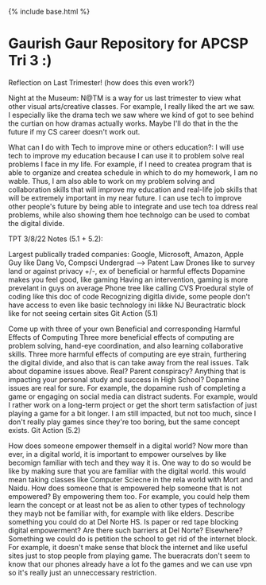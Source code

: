 {% include base.html %}

Gaurish Gaur Repository for APCSP Tri 3 :)
=======

Reflection on Last Trimester! (how does this even work?)

Night at the Museum: N@TM is a way for us last trimester to view what other visual arts/creative classes. For example, I really liked the art we saw. I especially like the drama tech we saw where we kind of got to see behind the curtian on how dramas actually works. Maybe I'll do that in the the future if my CS career doesn't work out.

What can I do with Tech to improve mine or others education?: I will use tech to improve my education because I can use it to problem solve real problems I face in my life. For example, if I need to createa program that is able to organize and createa schedule in which to do my homework, I am no wable. Thus, I am also able to work on my problem solving and collaboration skills that will improve my education and real-life job skills that will be extremely important in my near future. I can use tech to improve other people's future by being able to integrate and use tech toa ddress real problems, while also showing them hoe technolgo can be used to combat the digital divide.

TPT 3/8/22 Notes (5.1 + 5.2):

Largest publically traded companies: Google, Microsoft, Amazon, Apple
Guy like Dang Vo, Compsci Undergrad --> Patent Law
Drones like to survey land or against privacy +/-, ex of beneficial or harmful effects
Dopamine makes you feel good, like gaming
Having an intervention, gaming is more prevelant in guys on average
Phone tree like calling CVS
Proedural style of coding like this doc of code
Recognizing digitla divide, some people don't have access to even like basic technology ini likke NJ
Beuractratic block like for not seeing certain sites
Git Action (5.1)

Come up with three of your own Beneficial and corresponding Harmful Effects of Computing Three more beneficial effects of computing are problem solving, hand-eye coordination, and also learning collaborative skills. Three more harmful effects of computing are eye strain, furthering the digital divide, and also that is can take away from the real issues.
Talk about dopamine issues above. Real? Parent conspiracy? Anything that is impacting your personal study and success in High School? Dopamine issues are real for sure. For example, the dopamine rush of completing a game or engaging on social media can distract sudents. For example, would I rather work on a long-term project or get the short term satisfaction of just playing a game for a bit longer. I am still impacted, but not too much, since I don't really play games since they're too boring, but the same concept exists.
Git Action (5.2)

How does someone empower themself in a digital world? Now more than ever, in a digital world, it is important to empower ourselves by like becomign familiar with tech and they way it is. One way to do so would be like by making sure that you are familiar with the digital world. this would mean taking classes like Computer Sciecne in the rela world with Mort and Naidu.
How does someone that is empowered help someone that is not empowered? By empowering them too. For example, you could help them learn the concept or at least not be as alien to other types of technology they mayb not be familiar with, for example with like elders.
Describe something you could do at Del Norte HS. Is paper or red tape blocking digital empowerment? Are there such barriers at Del Norte? Elsewhere? Something we could do is petition the school to get rid of the internet block. For example, it doesn't make sense that block the internet and like useful sites just to stop people from playing game. The bueracrats don't seem to know that our phones already have a lot fo the games and we can use vpn so it's really just an unneccessary restriction.